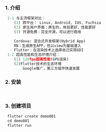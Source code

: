 ### 1. 介绍
``` python
 1-1 与主流框架对比：
    (1) 跨平台： Linux, Android, IOS, Fuchsia
    (2) 原生用户界面：原生的，体验更好，性能更好
    (3) 开源免费：完全开源，可以进行商用
    
    Cordova: 混合式开发框架(Hybrid App)
    RN：生成原生APP，但以view为基础潜入
    Flutter：在渲染技术上选择自己实现GDI
 1-2 超高性能和生态环境介绍：
    (1) 120fps超高性能(GPU渲染)
    (2)Flutter技术的生态环境
        Google推广，第三方组件快速发展
```
### 2. 安装
``` python
 
```
### 3. 创建项目
``` python
 flutter create demo001
 cd demo001
 flutter run
```